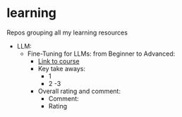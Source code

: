 # learning
Repos grouping all my learning resources

- LLM:
    - Fine-Tuning for LLMs: from Beginner to Advanced:
        - [Link to course](https://www.linkedin.com/learning/fine-tuning-for-llms-from-beginner-to-advanced/llms-revolutionizing-ai?resume=false)
        - Key take aways:
            - 1
            - 2
            -3 
        - Overall rating and comment:
            - Comment:
            - Rating